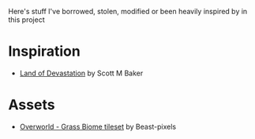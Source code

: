 Here's stuff I've borrowed, stolen, modified or been heavily inspired by in this project

# Inspiration
* [Land of Devastation](https://www.smbaker.com/games/land-of-devastation-classic]) by Scott M Baker

# Assets
* [Overworld - Grass Biome tileset](https://beast-pixels.itch.io/overworld-tileset-grass-biome) by Beast-pixels
